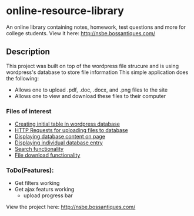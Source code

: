 # online-resource-library
An online library containing notes, homework, test questions and more for college students. View it here: http://nsbe.bossantiques.com/

## Description
This project was built on top of the wordpress file strucure and is using wordpress's database to store file information
This simple application does the following:
- Allows one to upload .pdf, .doc, .docx, and .png files to the site
- Allows one to view and download these files to their computer
  
### Files of interest
- [Creating initial table in wordpress database](db_create.php)
- [HTTP Requests for uploading files to database](page-upload-resources.php)
- [Displaying database content on page](page-find-resources.php)
- [Displaying individual database entry](page-resource.php)
- [Search functionality](page-csearch.php)
- [File download functionality](page-csearch.php)

### ToDo(Features):
- Get filters working
- Get ajax featurs working
  - upload progress bar
  
View the project here: http://nsbe.bossantiques.com/


